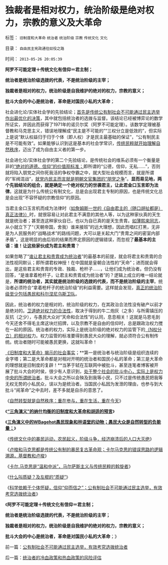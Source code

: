 # 独裁者是相对权力，统治阶级是绝对权力，宗教的意义及大革命

标签： `旧制度和大革命` `统治者` `统治阶级` `宗教` `传统文化` `文化` 

目录： `自由民主宪政通往奴役之路`

时间： `2013-05-26 20:05:39`

**阿罗不可能定理＋传统文化有信仰＝君主制；**

**统治者是统治阶级选拨的代表，不是统治阶级的主宰；**

**独裁者是相对的权力，统治阶级是自我维护的绝对的权力，宗教的意义；**

**批斗大会的中心是统治者，革命是对国民小私的大革命**；

社会进化论/实体社会学的先验结论；[首先是传统公有制社会不可能通过民主选举作出最优化的决策](../../../2012/1/3/阿罗定理“愚民总是大多数”与民主素质无关.md)，其中就包括统治者的选拨与监督。该结论已经被博弈论的数学所证实，并因此而获得了1971年的诺贝尔奖（阿罗不可能定理）。该数学定理被基督教和马克思主义，错误地理解成“民主是不可能的”“三权分立是低效的”，但实际上是说“默认权益归于归于个体（即人权）才是民主最基础的保证”，“公有制民主是不可能有效”。如果能够认识到这是基本的社会学常识，[传统民粹就开始理解自然秩序](../../../2013/5/23/自由主义者的两个境界,渐进主义Gradualism的天花板.md)，迈出了成为自由主义者的第一步。

社会进化论/实体社会学的第二个先验结论，是传统社会的维系必须有一个衡量是非的[“绝对的道德、信仰”的价值观标准；](../../../2009/3/13/绝对道德标准对现实的负面作用.md)即所谓的“公德，信仰，无私……”，否则就将陷入朋党之间你死我活的争权夺霸之中，就大型社会规模而言，就是所谓的“军阀混战”，[就党内民主而言就是明朝文官集团的“朋党之争](../../../2013/3/1/朋党政治永远是改革的，每一派相对于另一派，都是改革的；.md)”。**显而易见地，两个先验结论的组合，就是确定一个绝对权力的世袭君主，让此君金口玉言即为法律**。这就是为什么传统公有制文化，总是会出现君主专制的原因，也是传统文化总是会出现“不容怀疑的宗教信仰”的原因。

当君主金口玉言机而成为法律时（[如詹姆斯一世的《自由君主的（随口胡扯都是）真正法律》）](../../../2012/12/21/简单的亡党和复杂的亡国,“地缘政治／战略”的伪命题.md)时，就很容易让对此君主不满意的其他人等，以为这种家伙真的天生就是统治者；甚至连这种家伙自已，也以为自已真的是天生贵胄。[如薄熙来同志](../../../2012/12/17/反思薄熙来和希特勒的成功之路，理解国民主权原理.md)，从小就立下了“（天朝帝国，舍我）谁来接班”的远大理想，因此而唱红打黑，无非是为人民服务的“战略战术”的路线问题，大可以是关起大门“贵胄之间的密室内部矛盾”。这是明显的由后验的结果而界定原因的逻辑错误，而忽视了**最基本的主语：谁！让这些家伙成为君主和贵胄**？

如果忽略了“[谁让君主和贵胄成为统治者](../../../2012/6/11/愚民公害总是某一层次的统治者；.md)”的最基本的前提，就会将君主和贵胄的合法性视同默认；即所谓君权神授！在中国就是皇朝合法性的“天命”；进而就会得出，是这些君主和贵胄的专政、独裁、枪杆子……，让他们成为统治者。但仍没有回答，“是谁拿着枪杆子，让君主和贵胄成为统治者”的？逻辑上成立的唯一结论就是，**所谓的统治者，其实就是统治阶级的选拨的代表，而不是统治阶级的主宰**。统治者必须符合“拿着枪杆子的统治阶级”的利益需要。这样就会发现，[真正的统治阶级至少包括愚民和科尔涅尼乌斯卫队](../../../2010/1/14/中国传统文化不相容于民主社会的两种价值观.md)。

因此，统治者的权力是相对的，统治阶级的权力，在其政治合法性没有破产以前才是绝对的。[卫道绝对权力的合法性](../../../2011/1/29/中国社会负反馈系统和后发制度劣势.md)，取决于得到的牛二炮灰（之多）与所需镇压的反抗（之少），与愚民大众对“天命和合法性”的认同，息息相关！这就是马恩毛到今天还舍不得毛主席这块烂招牌，以及宗教不是自由的信仰时，总是跟政治权力搅在一起的原因。统治者的权力，实际上是统治阶级的绝对权力的监管下的[（N权分立）的相对权](../../../2009/5/25/魔戒！世界上根本没有绝对的权力～！.md)力。权力监管的标准要得到愚民大众的理解，就必须符合公有制传统。统治者随时可能被愚民更换，这就叫革命！

[《旧制度和大革命》揭示的社会事实](../../../2013/5/24/“三角演义”纳什均衡的旧制度，大革命，胡适的预言.md)；**第一是统治者与统治阶级是组织连续的金字塔；第二是大革命都是对相对开明的统治者和国民小私的革命；第三是大革命的理想就是旧制度的复辟！**当茅于轼在互联网中被批斗，甚至连笔者博客被开展了批斗大会的时侯，很少有人意识到，[处于整个社会的批斗中心，实际上是权力中央的所谓统治者](../../../2013/4/29/文化大革命深厚的群众基础.md)。批斗大会之所以会殃及到我等小民，只不过是传统愚民把我等无权无势的小私民众，误以为是统治者。当国民小私因为发泄的理由，也参与到大批斗“闹革命”之中去时，差不多就是自杀的意思了。

《[自然转型就是自然秩序：重在参与，重在生活，重在今天](../../../2013/5/24/自然转型就是自然秩序的“奥林匹克精神”.md)》

《[**“三角演义”的纳什均衡的旧制度和大革命和胡适的预言**](../../../2013/5/24/“三角演义”纳什均衡的旧制度，大革命，胡适的预言.md)》

《[**三角演义中的WBagehot愚民现象和林语堂的动物；愚民大众是自然转型的负能量；**](../../../2013/5/24/三角演义中的WBagehot愚民现象和林语堂的动物；.md)》

《[传统文化中的暴民运动，农民起义，阶级斗争，经济崩溃后的人口大灭绝](../../../2013/5/25/传统文化中的暴民运动，农民起义，阶级斗争，亡天下.md)》

《[卢梭和马克思都是传统公有制的暴民复古革命观；卡尔马克思的错误思路的逻辑溯源，基督教和卢梭](../../../2013/5/25/卢梭和马克思，极权主义的启蒙大师，及基督教.md)》

《[卡尔.马克思是“温和中派”，马尔萨斯主义与传统民粹的斡旋者](../../../2013/5/25/卡尔.马克思只是“温和中派”，和共产国际.md)》

《[什么叫质疑？及左棍的“质疑”](../../../2013/5/20/什么叫质疑？及左棍的“质疑”.md)》

《[科学依赖于个体怀疑，信仰“仰而信之”；公有制社会不可能通过民主选举，有效考究选拨统治者](../../../2013/5/26/公有制社会不可能通过民主选举，有效考究选拨统治者.md)》

《**阿罗不可能定理＋传统文化有信仰＝君主制；**

**统治者是统治阶级选拨的代表，不是统治阶级的主宰；**

**独裁者是相对的权力，统治阶级是自我维护的绝对的权力，宗教的意义；**

**批斗大会的中心是统治者，革命是对国民小私的大革命**；》



前一篇：[公有制社会不可能通过民主选举，有效考究选拨统治者](../../../2013/5/26/公有制社会不可能通过民主选举，有效考究选拨统治者.md)

后一篇：[统治者的冷血政策和热血政策的风险评估](../../../2013/5/26/统治者的冷血政策和热血政策的风险评估.md)